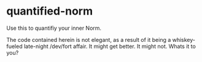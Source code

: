 quantified-norm
===============

Use this to quantifiy your inner Norm.

The code contained herein is not elegant, as a result of it being a whiskey-fueled late-night /dev/fort affair. It might get better. It might not. Whats it to you?
